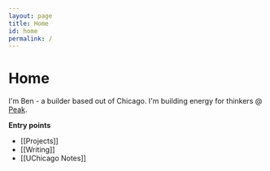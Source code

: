 ```yaml
---
layout: page
title: Home
id: home
permalink: /
---
```


# Home

I'm Ben - a builder based out of Chicago. I'm building energy for thinkers @ [Peak](https://drinkpeak.shop/).

<strong>Entry points</strong>

- [[Projects]]
- [[Writing]]
- [[UChicago Notes]]

<style>
  .wrapper {
    max-width: 46em;
  }
</style>
